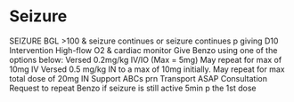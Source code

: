 # Seizure

SEIZURE
BGL >100 & seizure continues or seizure continues p giving D10
Intervention
High-flow O2 & cardiac monitor
Give Benzo using one of the options below:
Versed 0.2mg/kg IV/IO (Max = 5mg)
May repeat for max of 10mg IV
Versed 0.5 mg/kg IN to a max of 10mg initially.
May repeat for max total dose of 20mg IN
Support ABCs prn
Transport ASAP
Consultation
Request to repeat Benzo if seizure is still active 5min p the 1st dose

